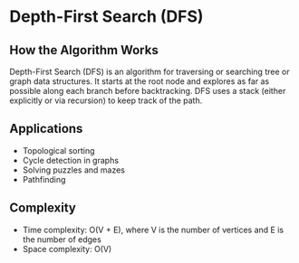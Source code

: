 # Depth-First Search (DFS)

## How the Algorithm Works
Depth-First Search (DFS) is an algorithm for traversing or searching tree or graph data structures. It starts at the root node and explores as far as possible along each branch before backtracking. DFS uses a stack (either explicitly or via recursion) to keep track of the path.

## Applications
- Topological sorting
- Cycle detection in graphs
- Solving puzzles and mazes
- Pathfinding

## Complexity
- Time complexity: O(V + E), where V is the number of vertices and E is the number of edges
- Space complexity: O(V) 
